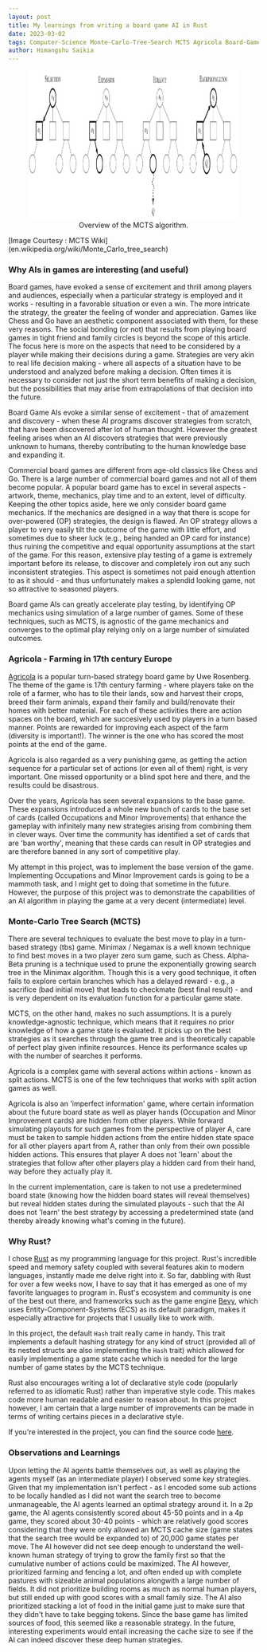 ```yaml
---
layout: post
title: My learnings from writing a board game AI in Rust
date: 2023-03-02
tags: Computer-Science Monte-Carlo-Tree-Search MCTS Agricola Board-Games Artificial-Intelligence Rust Algorithms
author: Himangshu Saikia
---
```


<center>
<figure>
    <img src="/assets/img/MCTS_Algorithm.png"
         alt="Overview of the MCTS algorithm." height="300">
    <figcaption>Overview of the MCTS algorithm. </figcaption>
</figure>
</center>
[Image Courtesy : MCTS Wiki](en.wikipedia.org/wiki/Monte_Carlo_tree_search)

### Why AIs in games are interesting (and useful)

Board games, have evoked a sense of excitement and thrill among players and audiences, especially when a particular strategy is employed and it works - resulting in a favorable situation or even a win. The more intricate the strategy, the greater the feeling of wonder and appreciation. Games like Chess and Go have an aesthetic component associated with them, for these very reasons. The social bonding (or not) that results from playing board games in tight friend and family circles is beyond the scope of this article. The focus here is more on the aspects that need to be considered by a player while making their decisions during a game. Strategies are very akin to real life decision making - where all aspects of a situation have to be understood and analyzed before making a decision. Often times it is necessary to consider not just the short term benefits of making a decision, but the possibilities that may arise from extrapolations of that decision into the future.

Board Game AIs evoke a similar sense of excitement - that of amazement and discovery - when these AI programs discover strategies from scratch, that have been discovered after lot of human thought. However the greatest feeling arises when an AI discovers strategies that were previously unknown to humans, thereby contributing to the human knowledge base and expanding it.

Commercial board games are different from age-old classics like Chess and Go. There is a large number of commercial board games and not all of them become popular. A popular board game has to excel in several aspects - artwork, theme, mechanics, play time and to an extent, level of difficulty. Keeping the other topics aside, here we only consider board game mechanics. If the mechanics are designed in a way that there is scope for over-powered (OP) strategies, the design is flawed. An OP strategy allows a player to very easily tilt the outcome of the game with little effort, and sometimes due to sheer luck (e.g., being handed an OP card for instance) thus ruining the competitive and equal opportunity assumptions at the start of the game. For this reason, extensive play testing of a game is extremely important before its release, to discover and completely iron out any such inconsistent strategies. This aspect is sometimes not paid enough attention to as it should - and thus unfortunately makes a splendid looking game, not so attractive to seasoned players.

Board game AIs can greatly accelerate play testing, by identifying OP mechanics using simulation of a large number of games. Some of these techniques, such as MCTS, is agnostic of the game mechanics and converges to the optimal play relying only on a large number of simulated outcomes. 

### Agricola - Farming in 17th century Europe

[Agricola](https://en.wikipedia.org/wiki/Agricola_(board_game)) is a popular turn-based strategy board game by Uwe Rosenberg. The theme of the game is 17th century farming - where players take on the role of a farmer, who has to tile their lands, sow and harvest their crops, breed their farm animals, expand their family and build/renovate their homes with better material. For each of these activities there are action spaces on the board, which are succesively used by players in a turn based manner. Points are rewarded for improving each aspect of the farm (diversity is important!). The winner is the one who has scored the most points at the end of the game. 

Agricola is also regarded as a very punishing game, as getting the action sequence for a particular set of actions (or even all of them) right, is very important. One missed opportunity or a blind spot here and there, and the results could be disastrous. 

Over the years, Agricola has seen several expansions to the base game. These expansions introduced a whole new bunch of cards to the base set of cards (called Occupations and Minor Improvements) that enhance the gameplay with infinitely many new strategies arising from combining them in clever ways. Over time the community has identified a set of cards that are 'ban worthy', meaning that these cards can result in OP strategies and are therefore banned in any sort of competitive play. 

My attempt in this project, was to implement the base version of the game. Implementing Occupations and Minor Improvement cards is going to be a mammoth task, and I might get to doing that sometime in the future. However, the purpose of this project was to demonstrate the capabilities of an AI algorithm in playing the game at a very decent (intermediate) level.

### Monte-Carlo Tree Search (MCTS)

There are several techniques to evaluate the best move to play in a turn-based strategy (tbs) game. Minimax / Negamax is a well known technique to find best moves in a two player zero sum game, such as Chess. Alpha-Beta pruning is a technique used to prune the exponentially growing search tree in the Minimax algorithm. Though this is a very good technique, it often fails to explore certain branches which has a delayed reward - e.g., a sacrifice (bad initial move) that leads to checkmate (best final result) - and is very dependent on its evaluation function for a particular game state.

MCTS, on the other hand, makes no such assumptions. It is a purely knowledge-agnostic technique, which means that it requires no prior knowledge of how a game state is evaluated. It picks up on the best strategies as it searches through the game tree and is theoretically capable of perfect play given infinite resources. Hence its performance scales up with the number of searches it performs.

Agricola is a complex game with several actions within actions - known as split actions. MCTS is one of the few techniques that works with split action games as well.

Agricola is also an 'imperfect information' game, where certain information about the future board state as well as player hands (Occupation and Minor Improvement cards) are hidden from other players. While forward simulating playouts for such games from the perspective of player A, care must be taken to sample hidden actions from the entire hidden state space for all other players apart from A, rather than only from their own possible hidden actions. This ensures that player A does not 'learn' about the strategies that follow after other players play a hidden card from their hand, way before they actually play it.

In the current implementation, care is taken to not use a predetermined board state (knowing how the hidden board states will reveal themselves) but reveal hidden states during the simulated playouts - such that the AI does not 'learn' the best strategy by accessing a predetermined state (and thereby already knowing what's coming in the future).

### Why Rust?

I chose [Rust](https://doc.rust-lang.org/book/title-page.html) as my programming language for this project. Rust's incredible speed and memory safety coupled with several features akin to modern languages, instantly made me delve right into it. So far, dabbling with Rust for over a few weeks now, I have to say that it has emerged as one of my favorite languages to program in. Rust's ecosystem and community is one of the best out there, and frameworks such as the game engine [Bevy](https://bevyengine.org/), which uses Entity-Component-Systems (ECS) as its default paradigm, makes it especially attractive for projects that I usually like to work with.

In this project, the default `Hash` trait really came in handy. This trait implements a default hashing strategy for any kind of struct (provided all of its nested structs are also implementing the `Hash` trait) which allowed for easily implementing a game state cache which is needed for the large number of game states by the MCTS technique.

Rust also encourages writing a lot of declarative style code (popularly referred to as idiomatic Rust) rather than imperative style code. This makes code more human readable and easier to reason about. In this project however, I am certain that a large number of improvements can be made in terms of writing certains pieces in a declarative style. 

If you're interested in the project, you can find the source code [here](https://github.com/hsaikia/Agricola).

### Observations and Learnings

Upon letting the AI agents battle themselves out, as well as playing the agents myself (as an intermediate player) I observed some key strategies. Given that my implementation isn't perfect - as I encoded some sub actions to be locally handled as I did not want the search tree to become unmanageable, the AI agents learned an optimal strategy around it. In a 2p game, the AI agents consistently scored about 45-50 points and in a 4p game, they scored about 30-40 points - which are relatively good scores considering that they were only allowed an MCTS cache size (game states that the search tree would be expanded to) of 20,000 game states per move. The AI however did not see deep enough to understand the well-known human strategy of trying to grow the family first so that the cumulative number of actions could be maximized. The AI however, prioritized farming and fencing a lot, and often ended up with complete pastures with sizeable animal populations alongwith a large number of fields. It did not prioritize building rooms as much as normal human players, but still ended up with good scores with a small family size. The AI also prioritized stacking a lot of food in the initial game just to make sure that they didn't have to take begging tokens. Since the base game has limited sources of food, this seemed like a reasonable strategy. In the future, interesting experiments would entail increasing the cache size to see if the AI can indeed discover these deep human strategies.